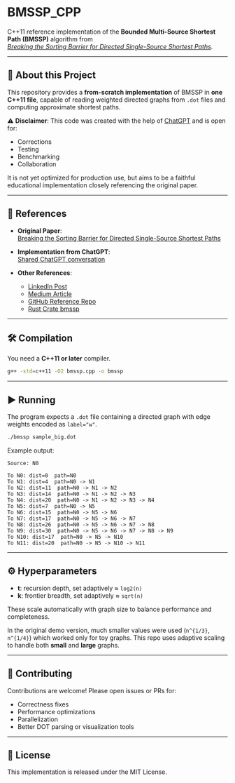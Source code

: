 # BMSSP_CPP

C++11 reference implementation of the **Bounded Multi-Source Shortest Path (BMSSP)** algorithm from  
[*Breaking the Sorting Barrier for Directed Single-Source Shortest Paths*](https://arxiv.org/pdf/2504.17033).

---

## 🚀 About this Project

This repository provides a **from-scratch implementation** of BMSSP in **one C++11 file**, capable of reading weighted directed graphs from `.dot` files and computing approximate shortest paths.  

⚠️ **Disclaimer**: This code was created with the help of [ChatGPT](https://chatgpt.com/share/68a38505-bc8c-8010-8a36-9586d2a481a7) and is open for:
- Corrections  
- Testing  
- Benchmarking  
- Collaboration  

It is not yet optimized for production use, but aims to be a faithful educational implementation closely referencing the original paper.

---

## 📄 References

- **Original Paper**:  
  [Breaking the Sorting Barrier for Directed Single-Source Shortest Paths](https://arxiv.org/pdf/2504.17033)

- **Implementation from ChatGPT**:  
  [Shared ChatGPT conversation](https://chatgpt.com/share/68a38505-bc8c-8010-8a36-9586d2a481a7)

- **Other References**:  
  - [LinkedIn Post](https://www.linkedin.com/posts/diogo-ribeiro-9094604a_graphalgorithms-computerscience-datastructures-activity-7361523109146910720-f0Ix)  
  - [Medium Article](https://medium.com/@teggourabdenour/deconstructing-the-shortest-path-algorithm-a-deep-dive-into-theory-vs-implementation-3c6c8149ac16)  
  - [GitHub Reference Repo](https://github.com/madaffrager/Bounded-Multi-Source-Shortest-Path-Algorithm)  
  - [Rust Crate bmssp](https://lib.rs/crates/bmssp)

---

## 🛠 Compilation

You need a **C++11 or later** compiler.

```bash
g++ -std=c++11 -O2 bmssp.cpp -o bmssp
````

---

## ▶️ Running

The program expects a `.dot` file containing a directed graph with edge weights encoded as `label="w"`.

```bash
./bmssp sample_big.dot
```

Example output:

```
Source: N0

To N0: dist=0  path=N0
To N1: dist=4  path=N0 -> N1
To N2: dist=11  path=N0 -> N1 -> N2
To N3: dist=14  path=N0 -> N1 -> N2 -> N3
To N4: dist=20  path=N0 -> N1 -> N2 -> N3 -> N4
To N5: dist=7  path=N0 -> N5
To N6: dist=15  path=N0 -> N5 -> N6
To N7: dist=17  path=N0 -> N5 -> N6 -> N7
To N8: dist=26  path=N0 -> N5 -> N6 -> N7 -> N8
To N9: dist=30  path=N0 -> N5 -> N6 -> N7 -> N8 -> N9
To N10: dist=17  path=N0 -> N5 -> N10
To N11: dist=20  path=N0 -> N5 -> N10 -> N11
```

---

## ⚙️ Hyperparameters

* **t**: recursion depth, set adaptively ≈ `log2(n)`
* **k**: frontier breadth, set adaptively ≈ `sqrt(n)`

These scale automatically with graph size to balance performance and completeness.

In the original demo version, much smaller values were used (`n^{1/3}`, `n^{1/4}`) which worked only for toy graphs. This repo uses adaptive scaling to handle both **small** and **large** graphs.

---

## 🤝 Contributing

Contributions are welcome!
Please open issues or PRs for:

* Correctness fixes
* Performance optimizations
* Parallelization
* Better DOT parsing or visualization tools

---

## 📜 License

This implementation is released under the MIT License.
